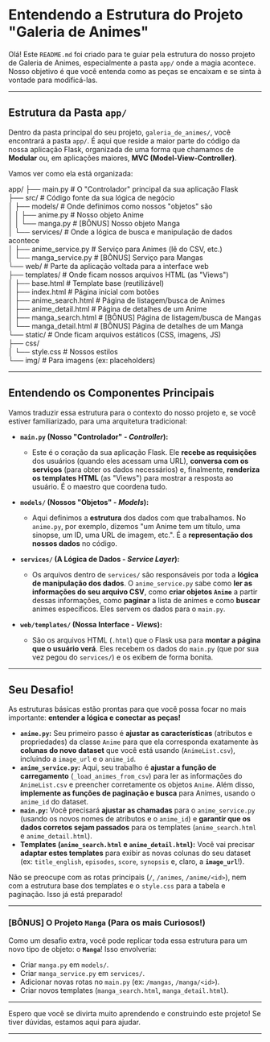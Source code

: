 # Entendendo a Estrutura do Projeto "Galeria de Animes"

Olá! Este `README.md` foi criado para te guiar pela estrutura do nosso projeto de Galeria de Animes, especialmente a pasta `app/` onde a magia acontece. Nosso objetivo é que você entenda como as peças se encaixam e se sinta à vontade para modificá-las.

---

## Estrutura da Pasta `app/`

Dentro da pasta principal do seu projeto, `galeria_de_animes/`, você encontrará a pasta `app/`. É aqui que reside a maior parte do código da nossa aplicação Flask, organizada de uma forma que chamamos de **Modular** ou, em aplicações maiores, **MVC (Model-View-Controller)**.

Vamos ver como ela está organizada:

app/
├── main.py                     # O "Controlador" principal da sua aplicação Flask <br>
├── src/                        # Código fonte da sua lógica de negócio<br>
│   ├── models/                 # Onde definimos como nossos "objetos" são<br>
│   │   ├── anime.py            # Nosso objeto Anime<br>
│   │   └── manga.py            # [BÔNUS] Nosso objeto Manga<br>
│   └── services/               # Onde a lógica de busca e manipulação de dados acontece<br>
│       ├── anime_service.py    # Serviço para Animes (lê do CSV, etc.)<br>
│       └── manga_service.py    # [BÔNUS] Serviço para Mangas<br>
└── web/                        # Parte da aplicação voltada para a interface web<br>
├── templates/              # Onde ficam nossos arquivos HTML (as "Views")<br>
│   ├── base.html           # Template base (reutilizável)<br>
│   ├── index.html          # Página inicial com botões<br>
│   ├── anime_search.html   # Página de listagem/busca de Animes<br>
│   ├── anime_detail.html   # Página de detalhes de um Anime<br>
│   ├── manga_search.html   # [BÔNUS] Página de listagem/busca de Mangas<br>
│   └── manga_detail.html   # [BÔNUS] Página de detalhes de um Manga<br>
└── static/                 # Onde ficam arquivos estáticos (CSS, imagens, JS)<br>
├── css/<br>
│   └── style.css       # Nossos estilos<br>
└── img/                # Para imagens (ex: placeholders)<br>

---

## Entendendo os Componentes Principais

Vamos traduzir essa estrutura para o contexto do nosso projeto e, se você estiver familiarizado, para uma arquitetura tradicional:

* **`main.py` (Nosso "Controlador" - *Controller*):**
    * Este é o coração da sua aplicação Flask. Ele **recebe as requisições** dos usuários (quando eles acessam uma URL), **conversa com os serviços** (para obter os dados necessários) e, finalmente, **renderiza os templates HTML** (as "Views") para mostrar a resposta ao usuário. É o maestro que coordena tudo.

* **`models/` (Nossos "Objetos" - *Models*):**
    * Aqui definimos a **estrutura** dos dados com que trabalhamos. No `anime.py`, por exemplo, dizemos "um Anime tem um título, uma sinopse, um ID, uma URL de imagem, etc.". É a **representação dos nossos dados** no código.

* **`services/` (A Lógica de Dados - *Service Layer*):**
    * Os arquivos dentro de `services/` são responsáveis por toda a **lógica de manipulação dos dados**. O `anime_service.py` sabe como **ler as informações do seu arquivo CSV**, como **criar objetos `Anime`** a partir dessas informações, como **paginar** a lista de animes e como **buscar** animes específicos. Eles servem os dados para o `main.py`.

* **`web/templates/` (Nossa Interface - *Views*):**
    * São os arquivos HTML (`.html`) que o Flask usa para **montar a página que o usuário verá**. Eles recebem os dados do `main.py` (que por sua vez pegou do `services/`) e os exibem de forma bonita.

---

## Seu Desafio!

As estruturas básicas estão prontas para que você possa focar no mais importante: **entender a lógica e conectar as peças!**

* **`anime.py`:** Seu primeiro passo é **ajustar as características** (atributos e propriedades) da classe `Anime` para que ela corresponda exatamente às **colunas do novo dataset** que você está usando (`AnimeList.csv`), incluindo a `image_url` e o `anime_id`.
* **`anime_service.py`:** Aqui, seu trabalho é **ajustar a função de carregamento** (`_load_animes_from_csv`) para ler as informações do `AnimeList.csv` e preencher corretamente os objetos `Anime`. Além disso, **implemente as funções de paginação e busca** para Animes, usando o `anime_id` do dataset.
* **`main.py`:** Você precisará **ajustar as chamadas** para o `anime_service.py` (usando os novos nomes de atributos e o `anime_id`) e **garantir que os dados corretos sejam passados** para os templates (`anime_search.html` e `anime_detail.html`).
* **Templates (`anime_search.html` e `anime_detail.html`):** Você vai precisar **adaptar estes templates** para exibir as novas colunas do seu dataset (ex: `title_english`, `episodes`, `score`, `synopsis` e, claro, a **`image_url`**!).

Não se preocupe com as rotas principais (`/`, `/animes`, `/anime/<id>`), nem com a estrutura base dos templates e o `style.css` para a tabela e paginação. Isso já está preparado!

---

### [BÔNUS] O Projeto `Manga` (Para os mais Curiosos!)

Como um desafio extra, você pode replicar toda essa estrutura para um novo tipo de objeto: o **`Manga`**! Isso envolveria:

* Criar `manga.py` em `models/`.
* Criar `manga_service.py` em `services/`.
* Adicionar novas rotas no `main.py` (ex: `/mangas`, `/manga/<id>`).
* Criar novos templates (`manga_search.html`, `manga_detail.html`).

---

Espero que você se divirta muito aprendendo e construindo este projeto! Se tiver dúvidas, estamos aqui para ajudar.

---
